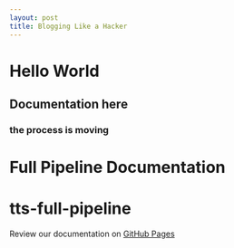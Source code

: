 ```yaml
---
layout: post
title: Blogging Like a Hacker
---
```

# Hello World
## Documentation here
### the process is moving

# Full Pipeline Documentation
# tts-full-pipeline
Review our documentation on [GitHub Pages](https://order-of-the-stacky-castle.github.io/tts-full-pipeline/)